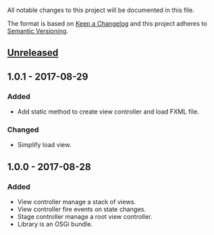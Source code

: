 All notable changes to this project will be documented in this file.

The format is based on [Keep a Changelog](http://keepachangelog.com/en/1.0.0/)
and this project adheres to [Semantic Versioning](http://semver.org/spec/v2.0.0.html).

## [Unreleased]

## 1.0.1 - 2017-08-29

### Added

*   Add static method to create view controller and load FXML file. 


### Changed

*   Simplify load view.

## 1.0.0 - 2017-08-28

### Added

*   View controller manage a stack of views.
*   View controller fire events on state changes.
*   Stage controller manage a root view controller. 
*   Library is an OSGi bundle.


[Unreleased]: https://github.com/falkoschumann/javafx-viewcontroller/compare/v1.0.0...HEAD
